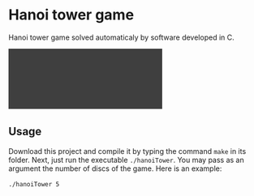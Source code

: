 # Hanoi tower game

Hanoi tower game solved automaticaly by software developed in C.

![Alt Text](./hanoi.gif)

## Usage

Download this project and compile it by typing the command `make` in its folder. Next, just run the executable `./hanoiTower`. You may pass as an argument the number of discs of the game. Here is an example:

```
./hanoiTower 5
```
